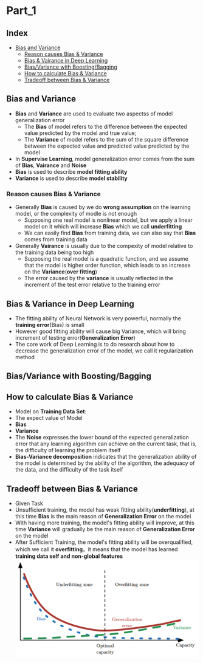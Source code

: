 Part_1
===

Index
---
<!-- TOC -->
* [Bias and Variance](#bias-and-variance)
  * [Reason causes Bias & Variance](#reason-causes-bias--variance)
  * [Bias & Vairance in Deep Learning](#bias-variance-in-deep-learning)
  * [Bias/Variance with Boosting/Bagging](#Bias/Variance-with-Boosting/Bagging)
  * [How to calculate Bias & Variance](#How-to-calculate-Bias-&-Variance)
  * [Tradeoff between Bias & Variance](#Tradeoff-between-Bias-&-Variance)

<!-- TOC -->
 
## Bias and Variance
* **Bias** and **Variance** are used to evaluate two aspectss of model generalization error
  * The **Bias** of model refers to the difference between the expected value predicted by the model and true value;
  *  The **Variance** of model refers to the sum of the square difference between the expected value and predicted value predicted by the model
* In **Supervise Learning**, model generalization error comes from the sum of **Bias**, **Vairance** and **Noise**
* **Bias** is used to describe **model fitting ability**</br>
* **Variance** is used to describe **model stability**
  
### Reason causes Bias & Variance
* Generally **Bias** is caused by we do **wrong assumption** on the learning model, or the complexity of modle is not enough
  * Supposing one real model is nonlinear model, but we apply a linear model on it which will increase **Bias** which we call **underfitting**
  * We can easily find **Bias** from training data, we can also say that **Bias** comes from training data
* Generally **Vairance** is usually due to the compexity of model relative to the training data being too high
  * Supposing the real model is a quadratic function, and we assume that the model is higher order function, which leads to an increase on the **Variance**(**over fitting**)
  * The error caused by the **variance** is usually reflected in the increment of the test error relative to the training error

## Bias & Variance in Deep Learning
* The fitting ability of Neural Network is very powerful, normally the **training error**(Bias) is small
* However good fitting ability will cause big Variance, which will bring increment of testing error(**Generalization Error**)
* The core work of Deep Learning is to do research about how to decrease the generalization error of the model, we call it regularization method

## Bias/Variance with Boosting/Bagging

## How to calculate Bias & Variance
* Model on **Training Data Set**:
* The expect value of Model
* **Bias**
* **Variance**
* The **Noise** expresses the lower bound of the expected generalization error that any learning algorithm can achieve on the current task, that is, the difficulty of learning the problem itself
* **Bias-Variance decomposition** indicates that the generalization ability of the model is determined by the ability of the algorithm, the adequacy of the data, and the difficulty of the task itself

## Tradeoff between Bias & Variance
* Given Task
 * Unsufficient training, the model has weak fitting ability(**underfitting**), at this time **Bias** is the main reason of **Generalization Error** on the model
 * With having more training, the model's fitting ability will improve, at this time **Variance** will gradually be the main reason of **Generalization Error** on the model
 * After Sufficient Training, the model's fitting ability will be overqualified, which we call it **overfitting**，it means that the model has learned **training data self and non-global features** 
   <div align="center"><img src="../Basis/Image/20181102.png" height="" /></div>

 
